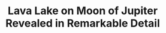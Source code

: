---
layout: page
title: Lava Lake on Moon of Jupiter Revealed in Remarkable Detail
description: >
  For the first time ever, we have been able to capture detailed images of the heat rising from an active volcano on another body in the solar system. Using its twin 8.4-meter mirrors, the Large Binocular telescope observatory in Arizona managed
  to spy on a large lava lake on Jupiter’s moon Io, located some 500 million miles (800 million kilometers) away. The innermost moon of the gas giant, which is slightly larger than Earth’s own moon, is considered the most geologically 
  active body in the entire solar system. At least 300 volcanic structures dot its surface. The largest of these features is a volcanic pit named after Loki, the Norse trickster god. The depression is filled with a sulfur-encrusted 
  lake measuring around 125 miles (200 kilometers) across. The Voyager 1 spacecraft first discovered Io’s volcanism back on March 5, 1979, when it barnstormed the Jovian moon and snapped dramatic images
  of a giant, nearly 200-mile-tall plume (300 kilometers) rising into space, later revealed to be emanating from Loki.
img: assets/img/conrad_2015.jpg
redirect: https://www.nationalgeographic.com/science/article/150430-lava-lake-loki-binocular-telescope-science-astronomy
importance: 10
category: press
---